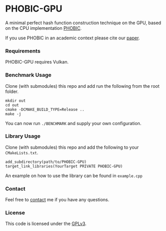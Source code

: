 # PHOBIC-GPU

A minimal perfect hash function construction technique on the GPU, based on the CPU implementation 
[PHOBIC](https://github.com/jermp/pthash/tree/phobic).

If you use PHOBIC in an academic context please cite our [paper](https://arxiv.org/abs/2404.18497).

### Requirements
PHOBIC-GPU requires Vulkan.


### Benchmark Usage
Clone (with submodules) this repo and add run the following from the root folder.

```
mkdir out    
cd out
cmake -DCMAKE_BUILD_TYPE=Release ..
make -j
```

You can now run ```./BENCHMARK``` and supply your own configuration.


### Library Usage

Clone (with submodules) this repo and add the following to your `CMakeLists.txt`.

```
add_subdirectory(path/to/PHOBIC-GPU)
target_link_libraries(YourTarget PRIVATE PHOBIC-GPU)
```

An example on how to use the library can be found in ```example.cpp```

### Contact

Feel free to [contact](mailto:hermann@kit.edu) me if you have any questions.

### License

This code is licensed under the [GPLv3](/LICENSE).
